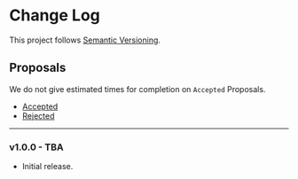 # Change Log

This project follows [Semantic Versioning](CONTRIBUTING.md).

## Proposals

We do not give estimated times for completion on `Accepted` Proposals.

- [Accepted](https://github.com/cartalyst/sentinel-lumen/labels/Accepted)
- [Rejected](https://github.com/cartalyst/sentinel-lumen/labels/Rejected)

---

### v1.0.0 - TBA

- Initial release.
